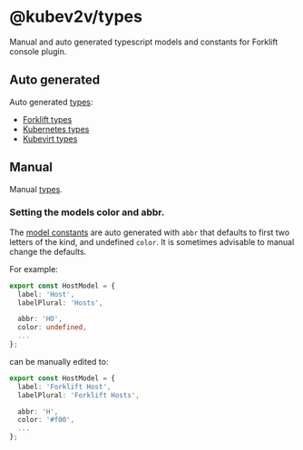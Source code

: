 # @kubev2v/types

Manual and auto generated typescript models and constants for Forklift console plugin.

## Auto generated

Auto generated [types](/src/generated):

  - [Forklift types](/src/generated/forklift/README.md)
  - [Kubernetes types](/src/generated/kubernetes/README.md)
  - [Kubevirt types](/src/generated/kubevirt/README.md)

## Manual

Manual [types](/src/types).

### Setting the models color and abbr.

The [model constants](src/generated/forklift/constants) are auto generated with `abbr` that defaults to first two letters of the kind, and undefined `color`.
It is sometimes advisable to manual change the defaults.

For example:

``` ts
export const HostModel = {
  label: 'Host',
  labelPlural: 'Hosts',

  abbr: 'HO',
  color: undefined,
  ...
};
```
can be manually edited to:

``` ts
export const HostModel = {
  label: 'Forklift Host',
  labelPlural: 'Forklift Hosts',

  abbr: 'H',
  color: '#f00',
  ...
};
```
